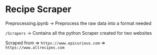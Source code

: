 # Recipe Scraper

Preprocessing.ipynb -> Preprocess the raw data into a format needed

`/Scrapers` -> Contains all the python Scraper created for two websites

Scraped from => `https://www.epicurious.com`
             => `https://www.allrecipes.com`
